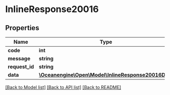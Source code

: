 # InlineResponse20016

## Properties
Name | Type | Description | Notes
------------ | ------------- | ------------- | -------------
**code** | **int** |  | 
**message** | **string** |  | 
**request_id** | **string** |  | 
**data** | [**\Oceanengine\Open\Model\InlineResponse20016Data**](InlineResponse20016Data.md) |  | [optional] 

[[Back to Model list]](../README.md#documentation-for-models) [[Back to API list]](../README.md#documentation-for-api-endpoints) [[Back to README]](../README.md)


